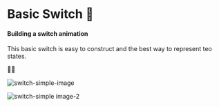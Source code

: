 # Basic Switch 🔦

#### Building a switch animation

This basic switch is easy to construct and the best way to represent teo states.

🔘🉐

![switch-simple-image](https://user-images.githubusercontent.com/37782247/90988888-aa067500-e56c-11ea-90ab-9f4c9f32fbc3.jpg)

![switch-simple image-2](https://user-images.githubusercontent.com/37782247/90988891-ad016580-e56c-11ea-8f60-cc01069c4b60.jpg)
